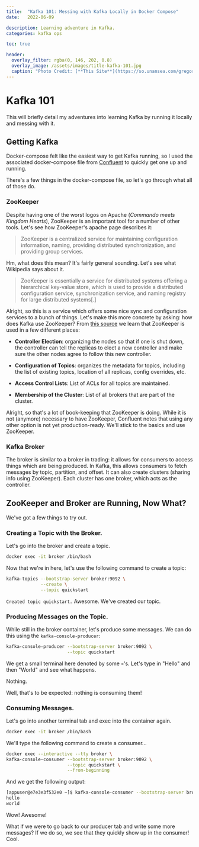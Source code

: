 ```yaml
---
title:  "Kafka 101: Messing with Kafka Locally in Docker Compose"
date:   2022-06-09

description: Learning adventure in Kafka.
categories: kafka ops

toc: true

header:
  overlay_filter: rgba(0, 146, 202, 0.8)
  overlay_image: /assets/images/title-kafka-101.jpg
  caption: "Photo Credit: [**This Site**](https://so.unansea.com/gregor-samsa-geesiga-ah-novel-ah-metamorphosis-the/)"
---
```


# Kafka 101

This will briefly detail my adventures into learning Kafka by running it locally and messing with it.

## Getting Kafka

Docker-compose felt like the easiest way to get Kafka running, so I used the associated docker-compose file from [Confluent](https://developer.confluent.io/quickstart/kafka-docker/) to quickly get one up and running.

There's a few things in the docker-compose file, so let's go through what all of those do.

### ZooKeeper
Despite having one of the worst logos on Apache (_Commando meets Kingdom Hearts_), ZooKeeper is an important tool for a number of other tools.  Let's see how ZooKeeper's apache page describes it:

> ZooKeeper is a centralized service for maintaining configuration information, naming, providing distributed synchronization, and providing group services.

Hm, what does this mean?  It's fairly general sounding.  Let's see what Wikipedia says about it.

> ZooKeeper is essentially a service for distributed systems offering a hierarchical key-value store, which is used to provide a distributed configuration service, synchronization service, and naming registry for large distributed systems\[.\]

Alright, so this is a service which offers some nice sync and configuration services to a bunch of things.  Let's make this more concrete by asking: how does Kafka use ZooKeeper?  From [this source](https://www.cloudkarafka.com/blog/cloudkarafka-what-is-zookeeper.html) we learn that ZooKeeper is used in a few different places:

- **Controller Election**: organizing the nodes so that if one is shut down, the controller can tell the replicas to elect a new controller and make sure the other nodes agree to follow this new controller.

- **Configuration of Topics**: organizes the metadata for topics, including the list of existing topics, location of all replicas, config overrides, etc.

- **Access Control Lists**: List of ACLs for all topics are maintained.

- **Membership of the Cluster**: List of all brokers that are part of the cluster.

Alright, so that's a lot of book-keeping that ZooKeeper is doing.  While it is not (anymore) necessary to have ZooKeeper, Confluent notes that using any other option is not yet production-ready.  We'll stick to the basics and use ZooKeeper.


### Kafka Broker

The broker is similar to a broker in trading: it allows for consumers to access things which are being produced.  In Kafka, this allows consumers to fetch messages by topic, partition, and offset.  It can also create clusters (sharing info using ZooKeeper). Each cluster has one broker, which acts as the controller.

## ZooKeeper and Broker are Running, Now What?

We've got a few things to try out.

### Creating a Topic with the Broker.

Let's go into the broker and create a topic.

```bash
docker exec -it broker /bin/bash
```

Now that we're in here, let's use the following command to create a topic:

```bash
kafka-topics --bootstrap-server broker:9092 \
             --create \
             --topic quickstart
```

`Created topic quickstart.`  Awesome.  We've created our topic.

### Producing Messages on the Topic.

While still in the broker container, let's produce some messages.  We can do this using the `kafka-console-producer`:

```bash
kafka-console-producer --bootstrap-server broker:9092 \
                       --topic quickstart
```

We get a small terminal here denoted by some `>`'s.  Let's type in "Hello" and then "World" and see what happens.

Nothing.

Well, that's to be expected: nothing is consuming them!

### Consuming Messages.

Let's go into another terminal tab and exec into the container again.

```bash
docker exec -it broker /bin/bash
```

We'll type the following command to create a consumer...

```bash
docker exec --interactive --tty broker \
kafka-console-consumer --bootstrap-server broker:9092 \
                       --topic quickstart \
                       --from-beginning
```

And we get the following output:

```bash
[appuser@e7e3e3f532e0 ~]$ kafka-console-consumer --bootstrap-server broker:9092 --topic quickstart --from-beginning
hello
world
```

Wow!  Awesome!

What if we were to go back to our producer tab and write some more messages?  If we do so, we see that they quickly show up in the consumer!  Cool.
